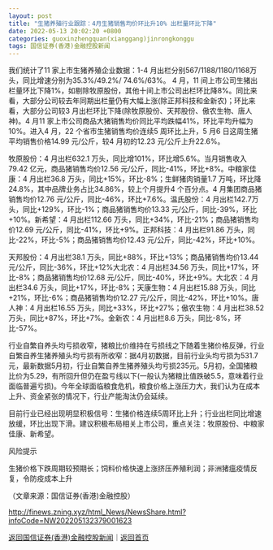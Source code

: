 ```yaml
---
layout: post
title: "生猪养殖行业跟踪：4月生猪销售均价环比升10% 出栏量环比下降"
date: 2022-05-13 20:02:20 +0800
categories: guoxinzhengquan(xianggang)jinrongkonggu
tags: 国信证券(香港)金融控股新闻
---
```

<p>我们统计了11 家上市生猪养殖企业数据：1-4 月出栏分别567/1188/1180/1168万头，同比增速分别为35.3%/49.2%/ 74.6%/63%。 4 月，11 间上市公司生猪出栏量环比下降1%，如剔除牧原股份，其他十间上市公司出栏环比降8%。同比来看，大部分公司较去年同期出栏量仍有大幅上涨(除正邦科技和金新农)；环比来看，大部分公司较3 月出栏环比下降(除牧原股份、天邦股份、傲农生物、唐人神)。4 月11 家上市公司商品大猪销售均价同比平均跌幅41%，环比平均升幅为10%。进入4 月，22 个省市生猪销售均价连续5 周环比上升，5 月6 日这周生猪平均销售价格14.99 元/公斤，较4 月初的12.23 元/公斤上升22.6%。</p>
 <p>牧原股份：4 月出栏632.1 万头，同比增101%，环比增5.6%。当月销售收入79.42 亿元，商品猪销售均价12.56 元/公斤，同比-41%，环比+8%。中粮家佳康：4 月出栏36.8 万头，同比+15%，环比-8%；生鲜猪肉销量1.7 万吨，环比降24.8%，其中品牌业务占比34.86%，较上个月提升4 个百分点。4 月集团商品猪销售均价12.76 元/公斤，同比-46%，环比+7.6%。温氏股份：4 月出栏142.7万头，同比+129%，环比-1%；商品猪销售均价13.33 元/公斤，同比-39%，环比+10%。新希望：4 月出栏112.66 万头，同比+34%，环比-21%；商品猪销售均价12.69 元/公斤，同比-41%，环比+9%。正邦科技：4 月出栏91.86 万头，同比-22%，环比-5%；商品猪销售均价12.43 元/公斤，同比-42%，环比+10%。</p>
 <p>天邦股份：4 月出栏38.1 万头，同比+88%，环比+13%；商品猪销售均价13.44元/公斤，同比-36%，环比+12%大北农：4 月出栏34.56 万头，同比+17%，环比-8%；商品猪销售均价12.68 元/公斤，同比-40%，环比+9%。大北农：4 月出栏34.6 万头，同比+17%，环比-8%；天康生物：4 月出栏15.88 万头，同比+21%，环比-6%；商品猪销售均价12.27 元/公斤，同比-42%，环比+10%。唐人神：4 月出栏16.55 万头，同比+33%，环比+27%；傲农生物：4 月出栏38.52 万头，同比+87%，环比+7%。金新农：4 月出栏8.6 万头，同比-8%，环比-57%。</p>
 <p>行业自繁自养头均亏损收窄，猪粮比价维持在亏损线之下随着生猪价格反弹，行业自繁自养生猪养殖头均亏损有所收窄：据4月初数据，目前行业头均亏损为531.7元，最新数据5月初，行业自繁自养生猪养殖头均亏损235元。5月初，全国猪粮比价为5.29，有所回升但仍在盈亏线以下(一般认为猪粮比值跌破5.5，意味着行业面临普遍亏损)。今年全球面临粮食危机，粮食价格上涨压力大，我们认为在成本上升、资金紧张的情况下，行业产能淘汰仍会延续。</p>
 <p>目前行业已经出现明显积极信号：生猪价格连续5周环比上升；行业出栏同比增速放缓，环比出现下滑。建议积极布局相关上市公司，重点关注：牧原股份、中粮家佳康、新希望。</p>
 <p>风险提示</p>
 <p>生猪价格下跌周期较预期长；饲料价格快速上涨挤压养殖利润；非洲猪瘟疫情反复，令防疫成本上升</p><p class="em_media">（文章来源：国信证券(香港)金融控股）</p>

<http://finews.zning.xyz/html_News/NewsShare.html?infoCode=NW202205132379001623>

[返回国信证券(香港)金融控股新闻](//finews.withounder.com/category/guoxinzhengquan(xianggang)jinrongkonggu.html)｜[返回首页](//finews.withounder.com/)